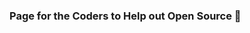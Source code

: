 ### Page for the Coders to Help out Open Source 👋

<!--
**sayanhrick/sayanhrick** is a ✨ _special_ ✨ repository because its `README.md` (this file) appears on your GitHub profile.

Here are some ideas to get you started:

- 🔭 I’m currently working on TIC TAC TOE ...
- 🌱 I’m currently learning C++...
- 👯 I’m looking to collaborate on ..
.......

